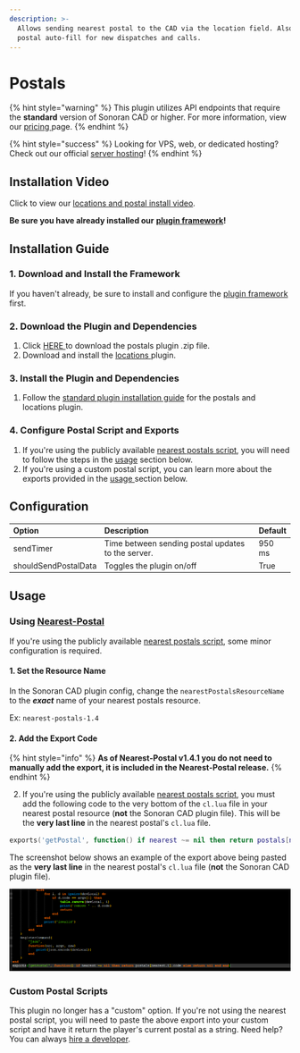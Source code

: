 ```yaml
---
description: >-
  Allows sending nearest postal to the CAD via the location field. Also enables
  postal auto-fill for new dispatches and calls.
---
```


# Postals

{% hint style="warning" %}
This plugin utilizes API endpoints that require the **standard** version of Sonoran CAD or higher. For more information, view our [pricing ](../../../pricing/faq/)page.
{% endhint %}

{% hint style="success" %}
Looking for VPS, web, or dedicated hosting? Check out our official [server hosting](../../../pricing/vps-hosting.md)!
{% endhint %}

## Installation Video

Click to view our [locations and postal install video](https://youtu.be/Rc6MT0D6rcI).

**Be sure you have already installed our** [**plugin framework**](../framework-installation.md)**!**

## Installation **Guide**

### 1. Download and Install the Framework

If you haven't already, be sure to install and configure the [plugin framework](../framework-installation.md) first.

### 2. Download the Plugin and Dependencies

1. Click [HERE ](https://github.com/Sonoran-Software/sonoran_postals/releases)to download the postals plugin .zip file.
2. Download and install the [locations ](locations.md)plugin.

### 3. Install the Plugin and Dependencies

1. Follow the [standard plugin installation guide](../plugin-installation/) for the postals and locations plugin.

### 4. Configure Postal Script and Exports

1. If you're using the publicly available [nearest postals script](https://forum.cfx.re/t/release-nearest-postal-script/293511), you will need to follow the steps in the [usage](postals.md#using-nearest-postal) section below.
2. If you're using a custom postal script, you can learn more about the exports provided in the [usage ](postals.md#custom-postal-scripts)section below.

## Configuration

| Option | Description | Default |
| :--- | :--- | :--- |
| sendTimer | Time between sending postal updates to the server. | 950 ms |
| shouldSendPostalData | Toggles the plugin on/off | True |

## Usage

### Using [Nearest-Postal](https://forum.cfx.re/t/release-nearest-postal-script/293511)

If you're using the publicly available [nearest postals script](https://forum.cfx.re/t/release-nearest-postal-script/293511), some minor configuration is required.

#### 1. Set the Resource Name

In the Sonoran CAD plugin config, change the `nearestPostalsResourceName` to the _**exact**_ name of your nearest postals resource.  
  
Ex: `nearest-postals-1.4`

#### 2. Add the Export Code

{% hint style="info" %}
**As of Nearest-Postal v1.4.1 you do not need to manually add the export, it is included in the Nearest-Postal release.**
{% endhint %}

2. If you're using the publicly available [nearest postals script](https://forum.cfx.re/t/release-nearest-postal-script/293511), you must add the following code to the very bottom of the `cl.lua` file in your nearest postal resource \(**not** the Sonoran CAD plugin file\). This will be the **very last line** in the nearest postal's `cl.lua` file.

```lua
exports('getPostal', function() if nearest ~= nil then return postals[nearest.i].code else return nil end end)
```

The screenshot below shows an example of the export above being pasted as the **very last line** in the nearest postal's `cl.lua` file \(**not** the Sonoran CAD plugin file\).

![Nearest Postal&apos;s cl.lua File Example](../../../.gitbook/assets/image%20%2881%29.png)

### Custom Postal Scripts

This plugin no longer has a "custom" option. If you're not using the nearest postal script, you will need to paste the above export into your custom script and have it return the player's current postal as a string. Need help? You can always [hire a developer](https://support.sonoransoftware.com/#/).

